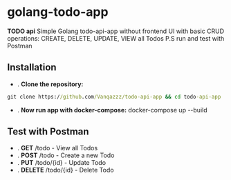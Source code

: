 # golang-todo-app

**TODO api** Simple Golang todo-api-app without frontend UI with basic CRUD operations: CREATE, DELETE, UPDATE, VIEW all Todos
P.S run and test with Postman


## Installation

- . **Clone the repository:**

```cmd
git clone https://github.com/Vanqazzz/todo-api-app && cd todo-api-app
```

- . **Now run app with docker-compose:**
    docker-compose up --build

## Test with Postman

 - .  **GET** /todo - View all Todos
 - . **POST** /todo - Create a new Todo
 - . **PUT** /todo/{id} - Update Todo
 - . **DELETE** /todo/{id} - Delete Todo